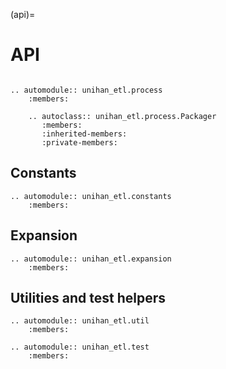 (api)=

# API

```{module} unihan_etl

```

```{eval-rst}
.. automodule:: unihan_etl.process
    :members:

    .. autoclass:: unihan_etl.process.Packager
       :members:
       :inherited-members:
       :private-members:
```

## Constants

```{eval-rst}
.. automodule:: unihan_etl.constants
    :members:
```

## Expansion

```{eval-rst}
.. automodule:: unihan_etl.expansion
    :members:
```

## Utilities and test helpers

```{eval-rst}
.. automodule:: unihan_etl.util
    :members:
```

```{eval-rst}
.. automodule:: unihan_etl.test
    :members:
```
